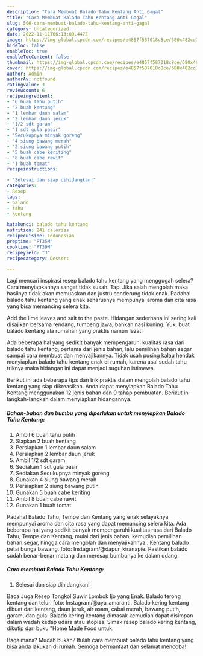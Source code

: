 ```yaml
---
description: "Cara Membuat Balado Tahu Kentang Anti Gagal"
title: "Cara Membuat Balado Tahu Kentang Anti Gagal"
slug: 506-cara-membuat-balado-tahu-kentang-anti-gagal
category: Uncategorized
date: 2022-11-11T06:13:09.447Z
image: https://img-global.cpcdn.com/recipes/e4857f587018c8ce/680x482cq70/balado-tahu-kentang-foto-resep-utama.jpg
hideToc: false
enableToc: true
enableTocContent: false
thumbnail: https://img-global.cpcdn.com/recipes/e4857f587018c8ce/680x482cq70/balado-tahu-kentang-foto-resep-utama.jpg
cover: https://img-global.cpcdn.com/recipes/e4857f587018c8ce/680x482cq70/balado-tahu-kentang-foto-resep-utama.jpg
author: Admin
authorAv: notfound
ratingvalue: 3
reviewcount: 6
recipeingredient:
- "6 buah tahu putih"
- "2 buah kentang"
- "1 lembar daun salam"
- "2 lembar daun jeruk"
- "1/2 sdt garam"
- "1 sdt gula pasir"
- "Secukupnya minyak goreng"
- "4 siung bawang merah"
- "2 siung bawang putih"
- "5 buah cabe keriting"
- "8 buah cabe rawit"
- "1 buah tomat"
recipeinstructions:

- "Selesai dan siap dihidangkan!"
categories:
- Resep
tags:
- balado
- tahu
- kentang

katakunci: balado tahu kentang 
nutrition: 241 calories
recipecuisine: Indonesian
preptime: "PT35M"
cooktime: "PT39M"
recipeyield: "3"
recipecategory: Dessert

---
```



Lagi mencari inspirasi resep balado tahu kentang yang menggugah selera? Cara menyiapkannya sangat tidak susah. Tapi Jika salah mengolah maka hasilnya tidak akan memuaskan dan justru cenderung tidak enak. Padahal balado tahu kentang yang enak seharusnya mempunyai aroma dan cita rasa yang bisa memancing selera kita.


Add the lime leaves and salt to the paste. Hidangan sederhana ini sering kali disajikan bersama rendang, tumpeng jawa, bahkan nasi kuning. Yuk, buat balado kentang ala rumahan yang praktis namun lezat!

Ada beberapa hal yang sedikit banyak mempengaruhi kualitas rasa dari balado tahu kentang, pertama dari jenis bahan, lalu pemilihan bahan segar sampai cara membuat dan menyajikannya. Tidak usah pusing kalau hendak menyiapkan balado tahu kentang enak di rumah, karena asal sudah tahu triknya maka hidangan ini dapat menjadi suguhan istimewa.


Berikut ini ada beberapa tips dan trik praktis dalam mengolah balado tahu kentang yang siap dikreasikan. Anda dapat menyiapkan Balado Tahu Kentang menggunakan 12 jenis bahan dan 0 tahap pembuatan. Berikut ini langkah-langkah dalam menyiapkan hidangannya.

<!--inarticleads1-->

##### Bahan-bahan dan bumbu yang diperlukan untuk menyiapkan Balado Tahu Kentang:

1. Ambil 6 buah tahu putih
1. Siapkan 2 buah kentang
1. Persiapkan 1 lembar daun salam
1. Persiapkan 2 lembar daun jeruk
1. Ambil 1/2 sdt garam
1. Sediakan 1 sdt gula pasir
1. Sediakan Secukupnya minyak goreng
1. Gunakan 4 siung bawang merah
1. Persiapkan 2 siung bawang putih
1. Gunakan 5 buah cabe keriting
1. Ambil 8 buah cabe rawit
1. Gunakan 1 buah tomat


Padahal Balado Tahu, Tempe dan Kentang yang enak selayaknya mempunyai aroma dan cita rasa yang dapat memancing selera kita. Ada beberapa hal yang sedikit banyak mempengaruhi kualitas rasa dari Balado Tahu, Tempe dan Kentang, mulai dari jenis bahan, kemudian pemilihan bahan segar, hingga cara mengolah dan menyajikannya.. Kentang balado petai bunga bawang. foto: Instagram/@dapur_kiranapie. Pastikan balado sudah benar-benar matang dan meresap bumbunya ke dalam udang. 

<!--inarticleads2-->

##### Cara membuat Balado Tahu Kentang:


1. Selesai dan siap dihidangkan!

Baca Juga Resep Tongkol Suwir Lombok Ijo yang Enak. Balado terong kentang dan telur. foto: Instagram/@ayu_amaranti. Balado kering kentang dibuat dari kentang, daun jeruk, air asam, cabai merah, bawang putih, garam, dan gula. Balado kering kentang dimasak kemudian dapat disimpan dalam wadah kedap udara atau stoples. Simak resep balado kering kentang, dikutip dari buku &#34;Home Made Food untuk. 

Bagaimana? Mudah bukan? Itulah cara membuat balado tahu kentang yang bisa anda lakukan di rumah. Semoga bermanfaat dan selamat mencoba!
